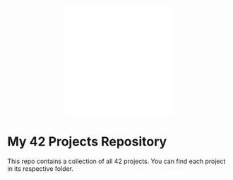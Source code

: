 <div align=center>
<img src="https://github.com/Jorge-lopz/42/blob/main/42.svg" width=250>
</div>

# My 42 Projects Repository

This repo contains a collection of all 42 projects.
You can find each project in its respective folder.
